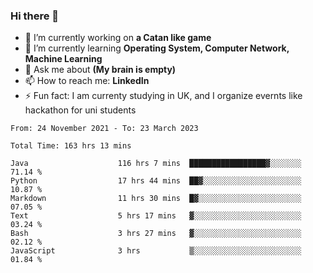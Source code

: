 ### Hi there 👋
- 🔭 I’m currently working on **a Catan like game**
- 🌱 I’m currently learning **Operating System, Computer Network, Machine Learning**
- 💬 Ask me about **(My brain is empty)**
- 📫 How to reach me: **LinkedIn**
- ⚡ Fun fact: I am currenty studying in UK, and I organize evernts like hackathon for uni students

<!--START_SECTION:waka-->

```text
From: 24 November 2021 - To: 23 March 2023

Total Time: 163 hrs 13 mins

Java                    116 hrs 7 mins  █████████████████▓░░░░░░░   71.14 %
Python                  17 hrs 44 mins  ██▓░░░░░░░░░░░░░░░░░░░░░░   10.87 %
Markdown                11 hrs 30 mins  █▓░░░░░░░░░░░░░░░░░░░░░░░   07.05 %
Text                    5 hrs 17 mins   ▓░░░░░░░░░░░░░░░░░░░░░░░░   03.24 %
Bash                    3 hrs 27 mins   ▓░░░░░░░░░░░░░░░░░░░░░░░░   02.12 %
JavaScript              3 hrs           ▒░░░░░░░░░░░░░░░░░░░░░░░░   01.84 %
```

<!--END_SECTION:waka-->
